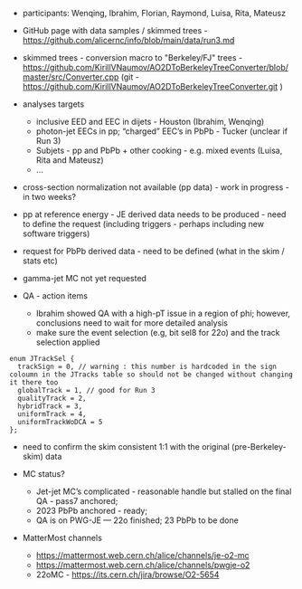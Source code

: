 - participants: Wenqing, Ibrahim, Florian, Raymond, Luisa, Rita, Mateusz

- GitHub page with data samples / skimmed trees - https://github.com/alicernc/info/blob/main/data/run3.md 

- skimmed trees - conversion macro to "Berkeley/FJ" trees - https://github.com/KirillVNaumov/AO2DToBerkeleyTreeConverter/blob/master/src/Converter.cpp  (git - https://github.com/KirillVNaumov/AO2DToBerkeleyTreeConverter.git )

- analyses targets
  - inclusive EED and EEC in dijets - Houston (Ibrahim, Wenqing)
  - photon-jet EECs in pp; “charged” EEC’s in PbPb - Tucker (unclear if Run 3)
  - Subjets - pp and PbPb + other cooking - e.g. mixed events (Luisa, Rita and Mateusz)
  - …

- cross-section normalization not available (pp data) - work in progress - in two weeks?

- pp at reference energy - JE derived data needs to be produced - need to define the request (including triggers - perhaps including new software triggers)

- request for PbPb derived data - need to be defined (what in the skim / stats etc)

- gamma-jet MC not yet requested

- QA - action items
  - Ibrahim showed QA with a high-pT issue in a region of phi; however, conclusions need to wait for more detailed analysis
  - make sure the event selection (e.g, bit sel8 for 22o) and the track selection applied
```
enum JTrackSel {
  trackSign = 0, // warning : this number is hardcoded in the sign coloumn in the JTracks table so should not be changed without changing it there too
  globalTrack = 1, // good for Run 3
  qualityTrack = 2,
  hybridTrack = 3,
  uniformTrack = 4,
  uniformTrackWoDCA = 5
};
```
  - need to confirm the skim consistent 1:1 with the original (pre-Berkeley-skim) data

- MC status?
  - Jet-jet MC’s complicated - reasonable handle but stalled on the final QA - pass7 anchored; 
  - 2023 PbPb anchored - ready;
  - QA is on PWG-JE — 22o finished; 23 PbPb to be done

- MatterMost channels
  - https://mattermost.web.cern.ch/alice/channels/je-o2-mc
  - https://mattermost.web.cern.ch/alice/channels/pwgje-o2 
  - 22oMC - https://its.cern.ch/jira/browse/O2-5654 
